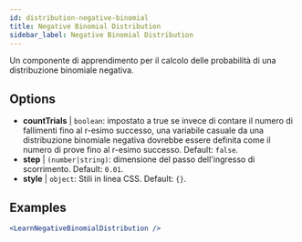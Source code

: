 ```yaml
---
id: distribution-negative-binomial
title: Negative Binomial Distribution
sidebar_label: Negative Binomial Distribution
---
```


Un componente di apprendimento per il calcolo delle probabilità di una distribuzione binomiale negativa.

## Options

* __countTrials__ | `boolean`: impostato a true se invece di contare il numero di fallimenti fino al r-esimo successo, una variabile casuale da una distribuzione binomiale negativa dovrebbe essere definita come il numero di prove fino al r-esimo successo. Default: `false`.
* __step__ | `(number|string)`: dimensione del passo dell'ingresso di scorrimento. Default: `0.01`.
* __style__ | `object`: Stili in linea CSS. Default: `{}`.


## Examples

```jsx live
<LearnNegativeBinomialDistribution />
```

